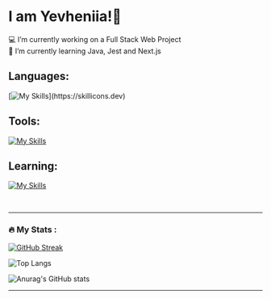 # I am Yevheniia!👋
💻 I’m currently working on a Full Stack Web Project<br>📖 I’m currently learning Java, Jest and Next.js<br>

## Languages:
[![My Skills](https://skillicons.dev/icons?i=html,css,js,ts,materialui,tailwind,mongodb,nodejs,express,react,)](https://skillicons.dev)

## Tools:
[![My Skills](https://skillicons.dev/icons?i=git,postman,vite,vscode,idea,atom,figma)](https://skillicons.dev)

## Learning:
[![My Skills](https://skillicons.dev/icons?i=java,jest,nextjs)](https://skillicons.dev)

<br>

---
### :fire: My Stats :

[![GitHub Streak](https://streak-stats.demolab.com?user=YevheniiaSimaka&theme=gotham&hide_border=true)](https://git.io/streak-stats) 

![Top Langs](https://github-readme-stats.vercel.app/api/top-langs/?username=YevheniiaSimaka&theme=transparent&exclude_repo=github-readme-stats,anuraghazra.github.io)

![Anurag's GitHub stats](https://github-readme-stats.vercel.app/api?username=anuraghazra&show_icons=true&theme=transparent)

---


